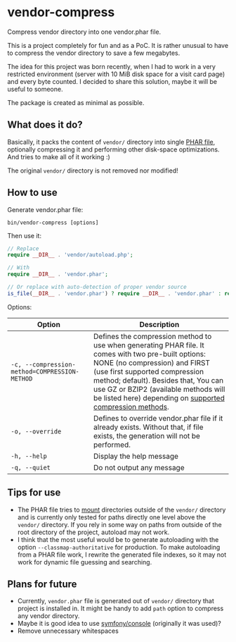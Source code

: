 # vendor-compress
Compress vendor directory into one vendor.phar file.

This is a project completely for fun and as a PoC. It is rather unusual to have to compress the vendor directory to save a few megabytes.

The idea for this project was born recently, when I had to work in a very restricted environment (server with 10 MiB disk space for a visit card page) and every byte counted. I decided to share this solution, maybe it will be useful to someone.

The package is created as minimal as possible.

## What does it do?
Basically, it packs the content of `vendor/` directory into single [PHAR file](https://secure.php.net/manual/en/book.phar.php), optionally compressing it and performing other disk-space optimizations. And tries to make all of it working :)

The original `vendor/` directory is not removed nor modified!

## How to use
Generate vendor.phar file:
```
bin/vendor-compress [options]
```

Then use it:
```php
// Replace
require __DIR__ . 'vendor/autoload.php';

// With
require __DIR__ . 'vendor.phar';

// Or replace with auto-detection of proper vendor source
is_file(__DIR__ . 'vendor.phar') ? require __DIR__ . 'vendor.phar' : require __DIR__ . 'vendor/autoload.php';
```

Options:

Option | Description
------ | -----------
`-c, --compression-method=COMPRESSION-METHOD` | Defines the compression method to use when generating PHAR file. It comes with two pre-built options: NONE (no compression) and FIRST (use first supported compression method; default). Besides that, You can use GZ or BZIP2 (available methods will be listed here) depending on [supported compression methods](https://secure.php.net/manual/en/phar.getsupportedcompression.php).
`-o, --override` | Defines to override vendor.phar file if it already exists. Without that, if file exists, the generation will not be performed.
`-h, --help` | Display the help message
`-q, --quiet` | Do not output any message

## Tips for use
- The PHAR file tries to [mount](https://secure.php.net/manual/en/phar.mount.php) directories outside of the `vendor/` directory and is currently only tested for paths directly one level above the `vendor/` directory. If you rely in some way on paths from outside of the root directory of the project, autoload may not work.
- I think that the most useful would be to generate autoloading with the option `--classmap-authoritative` for production. To make autoloading from a PHAR file work, I rewrite the generated file indexes, so it may not work for dynamic file guessing and searching.

## Plans for future
- Currently, `vendor.phar` file is generated out of `vendor/` directory that project is installed in. It might be handy to add `path` option to compress any vendor directory.
- Maybe it is good idea to use [symfony/console](https://packagist.org/packages/symfony/console) (originally it was used)?
- Remove unnecessary whitespaces
